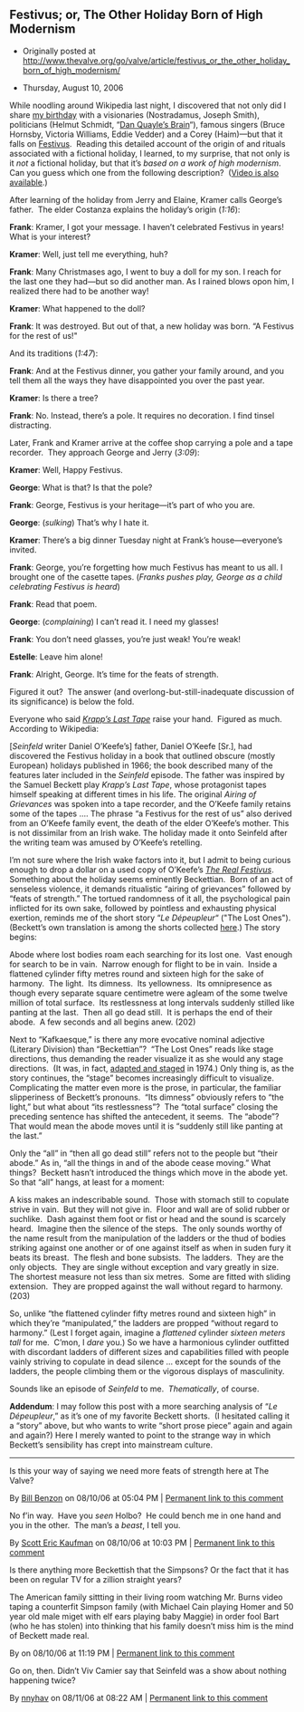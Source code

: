## Festivus; or, The Other Holiday Born of High Modernism

 * Originally posted at http://www.thevalve.org/go/valve/article/festivus_or_the_other_holiday_born_of_high_modernism/

* Thursday, August 10, 2006 

While noodling around Wikipedia last night, I discovered that not only did I share [my birthday](http://en.wikipedia.org/wiki/December_23) with a visionaries (Nostradamus, Joseph Smith), politicians (Helmut Schmidt, “[Dan Quayle’s Brain](http://en.wikipedia.org/wiki/William_Kristol)“), famous singers (Bruce Hornsby, Victoria Williams, Eddie Vedder) and a Corey (Haim)—but that it falls on [Festivus](http://en.wikipedia.org/wiki/Festivus).  Reading this detailed account of the origin of and rituals associated with a fictional holiday, I learned, to my surprise, that not only is it _not_ a fictional holiday, but that it’s _based on a work of high modernism_.  Can you guess which one from the following description?  ([Video is also available](http://www.youtube.com/watch?v=uGvut4zr1HI).)

After learning of the holiday from Jerry and Elaine, Kramer calls George’s father.  The elder Costanza explains the holiday’s origin (_1:16_):

**Frank**: Kramer, I got your message. I haven’t celebrated Festivus in years! What is your interest?

**Kramer**: Well, just tell me everything, huh?

**Frank**: Many Christmases ago, I went to buy a doll for my son. I reach for the last one they had—but so did another man. As I rained blows opon him, I realized there had to be another way!

**Kramer**: What happened to the doll?

**Frank**: It was destroyed. But out of that, a new holiday was born. “A Festivus for the rest of us!"

And its traditions (_1:47_):

**Frank**: And at the Festivus dinner, you gather your family around, and you tell them all the ways they have disappointed you over the past year.

**Kramer**: Is there a tree?

**Frank**: No. Instead, there’s a pole. It requires no decoration. I find tinsel distracting.

Later, Frank and Kramer arrive at the coffee shop carrying a pole and a tape recorder.  They approach George and Jerry (_3:09_):

**Kramer**: Well, Happy Festivus.

**George**: What is that? Is that the pole?

**Frank**: George, Festivus is your heritage—it’s part of who you are.

**George**: (_sulking_) That’s why I hate it.

**Kramer**: There’s a big dinner Tuesday night at Frank’s house—everyone’s invited.

**Frank**: George, you’re forgetting how much Festivus has meant to us all. I brought one of the casette tapes. (_Franks pushes play, George as a child celebrating Festivus is heard_)

**Frank**: Read that poem.

**George**: (_complaining_) I can’t read it. I need my glasses!

**Frank**: You don’t need glasses, you’re just weak! You’re weak!

**Estelle**: Leave him alone!

**Frank**: Alright, George. It’s time for the feats of strength.

Figured it out?  The answer (and overlong-but-still-inadequate discussion of its significance) is below the fold.

Everyone who said [_Krapp’s Last Tape_](http://www.msu.edu/user/sullivan/BeckettKrapp.html) raise your hand.  Figured as much.  According to Wikipedia:

[_Seinfeld_ writer Daniel O’Keefe’s] father, Daniel O’Keefe [Sr.], had discovered the Festivus holiday in a book that outlined obscure (mostly European) holidays published in 1966; the book described many of the features later included in the _Seinfeld_ episode. The father was inspired by the Samuel Beckett play _Krapp’s Last Tape_, whose protagonist tapes himself speaking at different times in his life. The original _Airing of Grievances_ was spoken into a tape recorder, and the O’Keefe family retains some of the tapes .... The phrase “a Festivus for the rest of us” also derived from an O’Keefe family event, the death of the elder O’Keefe’s mother. This is not dissimilar from an Irish wake. The holiday made it onto Seinfeld after the writing team was amused by O’Keefe’s retelling.

I’m not sure where the Irish wake factors into it, but I admit to being curious enough to drop a dollar on a used copy of O’Keefe’s [_The Real Festivus_](http://www.amazon.com/exec/obidos/ASIN/0399532293/diesekoschmar-20).  Something about the holiday seems eminently Beckettian.  Born of an act of senseless violence, it demands ritualistic “airing of grievances” followed by “feats of strength.”  The tortued randomness of it all, the psychological pain inflicted for its own sake, followed by pointless and exhausting physical exertion, reminds me of the short story “_Le Dépeupleur_“ ("The Lost Ones").  (Beckett’s own translation is among the shorts collected [here](http://www.amazon.com/exec/obidos/ASIN/0802134904/diesekoschmar-20).)  The story begins:

Abode where lost bodies roam each searching for its lost one.  Vast enough for search to be in vain.  Narrow enough for flight to be in vain.  Inside a flattened cylinder fifty metres round and sixteen high for the sake of harmony.  The light.  Its dimness.  Its yellowness.  Its omnipresence as though every separate square centimetre were agleam of the some twelve million of total surface.  Its restlessness at long intervals suddenly stilled like panting at the last.  Then all go dead still.  It is perhaps the end of their abode.  A few seconds and all begins anew. (202)

Next to “Kafkaesque,” is there any more evocative nominal adjective (Literary Division) than “Beckettian”?  “The Lost Ones” reads like stage directions, thus demanding the reader visualize it as she would any stage directions.  (It was, in fact, [adapted and staged](http://www.irishplayography.com/search/play.asp?play_id=1765) in 1974.)  Only thing is, as the story continues, the “stage” becomes increasingly difficult to visualize.  Complicating the matter even more is the prose, in particular, the familiar slipperiness of Beckett’s pronouns.  “Its dimness” obviously refers to “the light,” but what about “its restlessness”?  The “total surface” closing the preceding sentence has shifted the antecedent, it seems.  The “abode”?  That would mean the abode moves until it is “suddenly still like panting at the last.”  

Only the “all” in “then all go dead still” refers not to the people but “their abode.”  As in, “all the things in and of the abode cease moving.”  What things?  Beckett hasn’t introduced the things which move in the abode yet.  So that “all” hangs, at least for a moment:

A kiss makes an indescribable sound.  Those with stomach still to copulate strive in vain.  But they will not give in.  Floor and wall are of solid rubber or suchlike.  Dash against them foot or fist or head and the sound is scarcely heard.  Imagine then the silence of the steps.  The only sounds worthy of the name result from the manipulation of the ladders or the thud of bodies striking against one another or of one against itself as when in suden fury it beats its breast.  The flesh and bone subsists.  The ladders.  They are the only objects.  They are single without exception and vary greatly in size.  The shortest measure not less than six metres.  Some are fitted with sliding extension.  They are propped against the wall without regard to harmony. (203)

So, unlike “the flattened cylinder fifty metres round and sixteen high” in which they’re “manipulated,” the ladders are propped “without regard to harmony.”  (Lest I forget again, imagine a _flattened_ cylinder _sixteen meters tall_ for me.  C’mon, I _dare_ you.)  So we have a harmonious cylinder outfitted with discordant ladders of different sizes and capabilities filled with people vainly striving to copulate in dead silence ... except for the sounds of the ladders, the people climbing them or the vigorous displays of masculinity.  

Sounds like an episode of _Seinfeld_ to me.  _Thematically_, of course.

**Addendum**: I may follow this post with a more searching analysis of “_Le Dépeupleur_,” as it’s one of my favorite Beckett shorts.  (I hesitated calling it a “story” above, but who wants to write “short prose piece” again and again and again?)  Here I merely wanted to point to the strange way in which Beckett’s sensibility has crept into mainstream culture.

---

Is this your way of saying we need more feats of strength here at The Valve?

By [Bill Benzon](http://new-savanna.blogspot.com/) on 08/10/06 at 05:04 PM | [Permanent link to this comment](http://www.thevalve.org/go/valve/article/festivus_or_the_other_holiday_born_of_high_modernism/#10950)
[]()

No f’in way.  Have you _seen_ Holbo?  He could bench me in one hand and you in the other.  The man’s a _beast_, I tell you.

By [Scott Eric Kaufman](http://acephalous.typepad.com) on 08/10/06 at 10:03 PM | [Permanent link to this comment](http://www.thevalve.org/go/valve/article/festivus_or_the_other_holiday_born_of_high_modernism/#10951)
[]()

Is there anything more Beckettish that the Simpsons? Or the fact that it has been on regular TV for a zillion straight years? 

The American family sittting in their living room watching Mr. Burns video taping a counterfit Simpson family (with Michael Cain playing Homer and 50 year old male miget with elf ears playing baby Maggie) in order fool Bart (who he has stolen) into thinking that his family doesn’t miss him is the mind of Beckett made real.

By  on 08/10/06 at 11:19 PM | [Permanent link to this comment](http://www.thevalve.org/go/valve/article/festivus_or_the_other_holiday_born_of_high_modernism/#10953)
[]()

Go on, then. Didn’t Viv Camier say that Seinfeld was a show about nothing happening twice?

By [nnyhav](http://nnyhav.blogspot.com) on 08/11/06 at 08:22 AM | [Permanent link to this comment](http://www.thevalve.org/go/valve/article/festivus_or_the_other_holiday_born_of_high_modernism/#10954)

